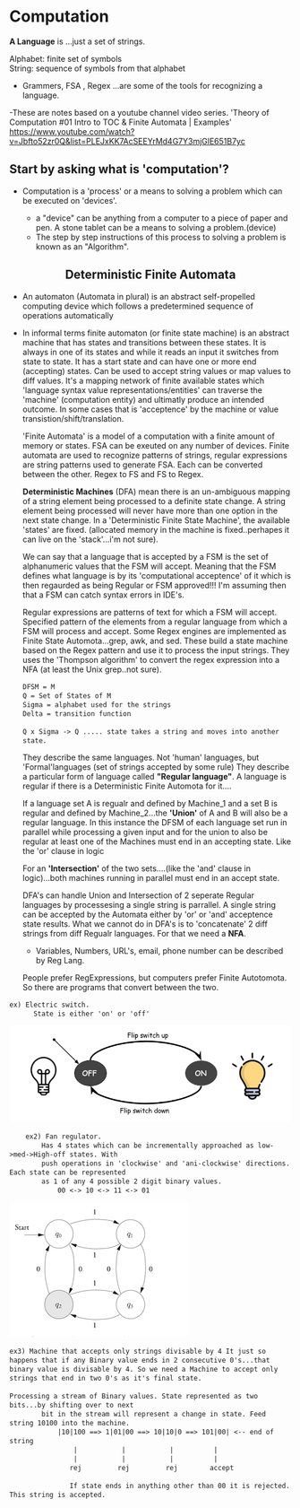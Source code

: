 # Computation

**A Language** is ...just a set of strings.

Alphabet: finite set of symbols<br/>
String: sequence of symbols from that alphabet

- Grammers, FSA , Regex ...are some of the tools for recognizing a language.

-These are notes based on a youtube channel video series.
'Theory of Computation #01 Intro to TOC & Finite Automata | Examples' <br/>
<https://www.youtube.com/watch?v=Jbfto52zr0Q&list=PLEJxKK7AcSEEYrMd4G7Y3mjGlE651B7yc>

## Start by asking what is 'computation'?

- Computation is a 'process' or a means to solving a problem which can be executed on 'devices'.

  - a "device" can be anything from a computer to a piece of paper and pen. A stone tablet
    can be a means to solving a problem.(device)
  - The step by step instructions of this process to solving a problem is known as an "Algorithm".

<center><h2>Deterministic Finite Automata</h2></center>

- An automaton (Automata in plural) is an abstract self-propelled computing device which follows a predetermined sequence of operations automatically

- In informal terms finite automaton (or finite state machine) is an abstract machine that has states and transitions between these states. It is always in one of its states and while it reads an input it switches from state to state. It has a start state and can have one or more end (accepting) states. Can be used to accept string values or map values to diff values. It's a mapping network of finite available states which 'language syntax value representations/entities' can traverse the 'machine' (computation entity) and ultimatly produce an intended outcome. In some cases that is 'acceptence' by the machine or value transistion/shift/translation.

  'Finite Automata' is a model of a computation with a finite amount of memory or
  states. FSA can be exeuted on any number of devices. Finite automata are used to recognize patterns of strings, regular expressions are string patterns used to generate FSA. Each can be converted between the other. Regex to FS and FS to Regex.

  **Deterministic Machines** (DFA) mean there is an un-ambiguous mapping of a string element being processed to a definite state change. A string element being processed will never have more than one option in the next state change.
  In a 'Deterministic Finite State Machine', the available 'states' are fixed. (allocated memory in the machine is fixed..perhapes it can live on the 'stack'...i'm not sure).

  We can say that a language that is accepted by a FSM is the set of alphanumeric values that the FSM will accept. Meaning that the FSM defines what language is by its 'computational acceptence' of it which is then regaurded as being Regular or FSM approved!!! I'm assuming then that a FSM can catch syntax errors in IDE's.

  Regular expressions are patterns of text for which a FSM will accept. Specified pattern of the elements from a regular language from which a FSM will process and accept. Some Regex engines are implemented as Finite State Automota...grep, awk, and sed. These build a state machine based on the Regex pattern and use it to process the input strings. They uses the 'Thompson algorithm' to convert the regex expression into a NFA (at least the Unix grep..not sure).

  ```
  DFSM = M
  Q = Set of States of M
  Sigma = alphabet used for the strings
  Delta = transition function

  Q x Sigma -> Q ..... state takes a string and moves into another state.

  ```

  They describe the same languages. Not 'human' languages, but 'Formal'languages (set of strings accepted by some rule) They describe a particular form of language called **"Regular language"**. A language is regular if there is a Deterministic Finite Automota for it....

  If a language set A is regualr and defined by Machine_1 and a set B is regular and defined by Machine_2...the **'Union'** of A and B will also be a regular language. In this instance the DFSM of each language set run in parallel while processing a given input and for the union to also be regular at least one of the Machines must end in an accepting state. Like the 'or' clause in logic

  For an **'Intersection'** of the two sets....(like the 'and' clause in logic)...both machines running in parallel must end in an accept state.

  DFA's can handle Union and Intersection of 2 seperate Regular languages by processesing a single string is parrallel. A single string can be accepted by the Automata either by 'or' or 'and' acceptence state results. What we cannot do in DFA's is to 'concatenate' 2 diff strings from diff Regualr languages. For that we need a **NFA**.

  - Variables, Numbers, URL's, email, phone number can be described by Reg Lang.

  People prefer RegExpressions, but computers prefer Finite Autotomota. So there are programs that convert between the two.

```
ex) Electric switch.
      State is either 'on' or 'off'

```

![](../images/switch.png)

```
    ex2) Fan regulator.
    	Has 4 states which can be incrementally approached as low->med->High-off states. With
    	push operations in 'clockwise' and 'ani-clockwise' directions. Each state can be represented
    	as 1 of any 4 possible 2 digit binary values.
    		00 <-> 10 <-> 11 <-> 01
```

![](../images/four-way.png)

```
ex3) Machine that accepts only strings divisable by 4 It just so happens that if any Binary value ends in 2 consecutive 0's...that binary value is divisable by 4. So we need a Machine to accept only strings that end in two 0's as it's final state.

Processing a stream of Binary values. State represented as two bits...by shifting over to next
    	bit in the stream will represent a change in state. Feed string 10100 into the machine.
    		|10|100 ==> 1|01|00 ==> 10|10|0 ==> 101|00| <-- end of string
    		    |           |           |          |
    		    |           |           |          |
    		   rej         rej         rej        accept

			   If state ends in anything other than 00 it is rejected. This string is accepted.

```
